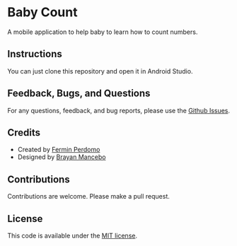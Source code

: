# Baby Count
A mobile application to help baby to learn how to count numbers.

## Instructions
You can just clone this repository and open it in Android Studio.

## Feedback, Bugs, and Questions
For any questions, feedback, and bug reports, please use the [Github Issues](https://github.com/masterfermin02/babycount/issues).

## Credits
* Created by [Fermin Perdomo](https://masterfermin02.github.io/profile)
* Designed by [Brayan Mancebo](https://www.instagram.com/brayan_isaac/)

## Contributions
Contributions are welcome. Please make a pull request.

## License
This code is available under the [MIT license](http://opensource.org/licenses/MIT).
